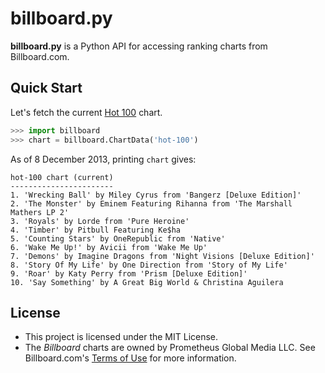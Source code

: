 billboard.py
============

**billboard.py** is a Python API for accessing ranking charts from Billboard.com.

Quick Start
-----------

Let's fetch the current [Hot 100](http://www.billboard.com/charts/hot-100) chart.

```Python
>>> import billboard
>>> chart = billboard.ChartData('hot-100')
```

As of 8 December 2013, printing `chart` gives:
```
hot-100 chart (current)
-----------------------
1. 'Wrecking Ball' by Miley Cyrus from 'Bangerz [Deluxe Edition]'
2. 'The Monster' by Eminem Featuring Rihanna from 'The Marshall Mathers LP 2'
3. 'Royals' by Lorde from 'Pure Heroine'
4. 'Timber' by Pitbull Featuring Ke$ha
5. 'Counting Stars' by OneRepublic from 'Native'
6. 'Wake Me Up!' by Avicii from 'Wake Me Up'
7. 'Demons' by Imagine Dragons from 'Night Visions [Deluxe Edition]'
8. 'Story Of My Life' by One Direction from 'Story of My Life'
9. 'Roar' by Katy Perry from 'Prism [Deluxe Edition]'
10. 'Say Something' by A Great Big World & Christina Aguilera
```

License
-------

* This project is licensed under the MIT License.
* The *Billboard* charts are owned by Prometheus Global Media LLC. See Billboard.com's [Terms of Use](http://www.billboard.com/terms-of-use) for more information.